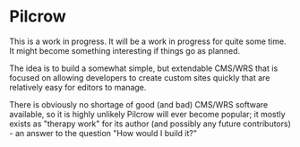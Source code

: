 
# Pilcrow

This is a work in progress. It will be a work in progress
for quite some time. It might become something interesting
if things go as planned.

The idea is to build a somewhat simple, but extendable CMS/WRS
that is focused on allowing developers to create custom sites
quickly that are relatively easy for editors to manage.

There is obviously no shortage of good (and bad) CMS/WRS software
available, so it is highly unlikely Pilcrow will ever become
popular; it mostly exists as "therapy work" for its author (and
possibly any future contributors) - an answer to the question
"How would I build it?"
